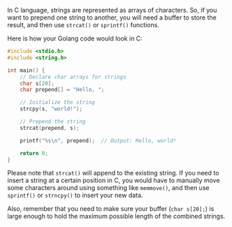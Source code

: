 In C language, strings are represented as arrays of characters. So, if you want to prepend one string to another, you will need a buffer to store the result, and then use `strcat()` or `sprintf()` functions.

Here is how your Golang code would look in C:

```c
#include <stdio.h>
#include <string.h>

int main() {
    // Declare char arrays for strings
    char s[20]; 
    char prepend[] = "Hello, ";

    // Initialize the string
    strcpy(s, "world!");

    // Prepend the string
    strcat(prepend, s);

    printf("%s\n", prepend);  // Output: Hello, world!

    return 0;
}
```

Please note that `strcat()` will append to the existing string. If you need to insert a string at a certain position in C, you would have to manually move some characters around using something like `memmove()`, and then use `sprintf()` or `strncpy()` to insert your new data.

Also, remember that you need to make sure your buffer (`char s[20];`) is large enough to hold the maximum possible length of the combined strings.
